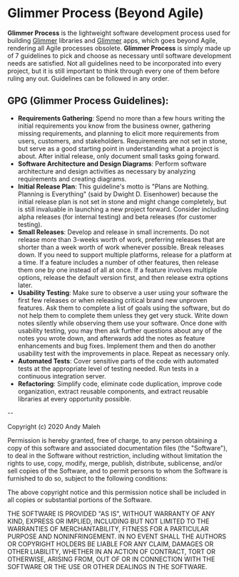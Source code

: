# Glimmer Process (Beyond Agile)

**Glimmer Process** is the lightweight software development process used for building [Glimmer](https://github.com/AndyObtiva/glimmer) libraries and [Glimmer](https://github.com/AndyObtiva/glimmer) apps, which goes beyond Agile, rendering all Agile processes obsolete. **Glimmer Process** is simply made up of 7 guidelines to pick and choose as necessary until software development needs are satisfied. Not all guidelines need to be incorporated into every project, but it is still important to think through every one of them before ruling any out. Guidelines can be followed in any order. 

## GPG (Glimmer Process Guidelines):
- **Requirements Gathering**: Spend no more than a few hours writing the initial requirements you know from the business owner, gathering missing requirements, and planning to elicit more requirements from users, customers, and stakeholders. Requirements are not set in stone, but serve as a good starting point in understanding what a project is about. After initial release, only document small tasks going forward.
- **Software Architecture and Design Diagrams**: Perform software architecture and design activities as necessary by analyzing requirements and creating diagrams.
- **Initial Release Plan**: This guideline's motto is "Plans are Nothing. Planning is Everything" (said by Dwight D. Eisenhower) because the initial release plan is not set in stone and might change completely, but is still invaluable in launching a new project forward. Consider including alpha releases (for internal testing) and beta releases (for customer testing).
- **Small Releases**: Develop and release in small increments. Do not release more than 3-weeks worth of work, preferring releases that are shorter than a week worth of work whenever possible. Break releases down. If you need to support multiple platforms, release for a platform at a time. If a feature includes a number of other features, then release them one by one instead of all at once. If a feature involves multiple options, release the default version first, and then release extra options later.
- **Usability Testing**: Make sure to observe a user using your software the first few releases or when releasing critical brand new unproven features. Ask them to complete a list of goals using the software, but do not help them to complete them unless they get very stuck. Write down notes silently while observing them use your software. Once done with usability testing, you may then ask further questions about any of the notes you wrote down, and afterwards add the notes as feature enhancements and bug fixes. Implement them and then do another usability test with the improvements in place. Repeat as necessary only.
- **Automated Tests**: Cover sensitive parts of the code with automated tests at the appropriate level of testing needed. Run tests in a continuous integration server.
- **Refactoring**: Simplify code, eliminate code duplication, improve code organization, extract reusable components, and extract reusable libraries at every opportunity possible.

--

Copyright (c) 2020 Andy Maleh
 
Permission is hereby granted, free of charge, to any person obtaining
a copy of this software and associated documentation files (the
"Software"), to deal in the Software without restriction, including
without limitation the rights to use, copy, modify, merge, publish,
distribute, sublicense, and/or sell copies of the Software, and to
permit persons to whom the Software is furnished to do so, subject to
the following conditions:
 
The above copyright notice and this permission notice shall be
included in all copies or substantial portions of the Software.
 
THE SOFTWARE IS PROVIDED "AS IS", WITHOUT WARRANTY OF ANY KIND,
EXPRESS OR IMPLIED, INCLUDING BUT NOT LIMITED TO THE WARRANTIES OF
MERCHANTABILITY, FITNESS FOR A PARTICULAR PURPOSE AND
NONINFRINGEMENT. IN NO EVENT SHALL THE AUTHORS OR COPYRIGHT HOLDERS BE
LIABLE FOR ANY CLAIM, DAMAGES OR OTHER LIABILITY, WHETHER IN AN ACTION
OF CONTRACT, TORT OR OTHERWISE, ARISING FROM, OUT OF OR IN CONNECTION
WITH THE SOFTWARE OR THE USE OR OTHER DEALINGS IN THE SOFTWARE.
